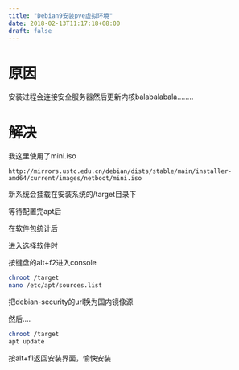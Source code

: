 ```yaml
---
title: "Debian9安装pve虚拟环境"
date: 2018-02-13T11:17:18+08:00
draft: false
---
```

# 原因

安装过程会连接安全服务器然后更新内核balabalabala……..

# 解决

我这里使用了mini.iso

```
http://mirrors.ustc.edu.cn/debian/dists/stable/main/installer-amd64/current/images/netboot/mini.iso
```

新系统会挂载在安装系统的/target目录下

等待配置完apt后

在软件包统计后

进入选择软件时

按键盘的alt+f2进入console

```bash
chroot /target
nano /etc/apt/sources.list
```

把debian-security的url换为国内镜像源

然后….

```bash
chroot /target
apt update
```

按alt+f1返回安装界面，愉快安装